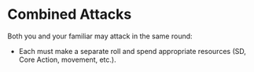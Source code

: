 # Combined Attacks

Both you and your familiar may attack in the same round:
- Each must make a separate roll and spend appropriate resources (SD, Core Action, movement, etc.).
